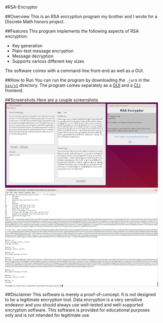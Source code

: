 #RSA-Encryptor

##Overview
This is an RSA encryption program my brother and I wrote for a Discrete Math honors project.

##Features
This program implements the following aspects of RSA encryption:

* Key generation
* Plain-text message encryption
* Message decryption
* Supports various different key sizes

The software comes with a command-line front-end as well as a GUI.

##How to Run
You can run the program by downloading the `.jar`s in the [`bin/v1`](bin/v1) directory. The program comes separately as a [GUI](bin/RSA_GUI.jar) and a [CLI](bin/RSA_CLI.jar) frontend. 

##Screenshots
Here are a couple screenshots
![GUI](Screenshots/RSA-screenshot.png)
![CLI](Screenshots/cli-screenshot.png)


##Disclaimer
This software is merely a proof-of-concept. It is not designed to be a legitimate encryption tool. Data encryption is a very sensitive endeavor and you should always use well-tested and well-supported encryption software. This software is provided for educational purposes only and is not intended for legitimate use.
